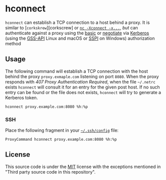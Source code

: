 # hconnect

`hconnect` can establish a TCP connection to a host behind a proxy. It is
similar to [`corkskrew`][corkscrew] or [`nc -Xconnect -x...`][ncx], _but_ can
authenticate against a proxy using the [basic][basic] or [negotiate][negotiate]
via [Kerberos][kerberos] (using the [GSS-API](gssapi) Linux and macOS or
[SSPI][sspi] on Windows) authorization method 

## Usage

The following command will establish a TCP connection with the host behind the
proxy `proxy.exmaple.com` listening on port `8080`. When the proxy responds
with _407 Proxy Authentication Required_, when the file `~/.netrc` exists
`hconnect` will consult it for an entry for the given post host. If no such
entry can be found or the file does not exists, `hconnect` will try to generate
a Kerberos token.

```sh
hconnect proxy.example.com:8080 %h:%p
```

### SSH

Place the following fragment in your [`~/.ssh/config`][sshconfig] file:

```
ProxyCommand hconnect proxy.example.com:8080 %h:%p
```

## License

This source code is under the [MIT](https://opensource.org/licenses/MIT) license
with the exceptions mentioned in "Third party source code in this repository".

[corkskrew]: https://github.com/bryanpkc/corkscrew "Corkscrew is a tool for tunneling SSH through HTTP proxies"
[ncx]: https://man.openbsd.org/nc#X "nc - arbitrary TCP and UDP connections and listens"
[basic]: https://developer.mozilla.org/en-US/docs/Web/HTTP/Authentication#basic_authentication_scheme "Basic authentication scheme"
[negotiate]: https://datatracker.ietf.org/doc/html/rfc4559.html#section-4 "HTTP Negotiate Authentication Scheme"
[gssapi]: https://web.mit.edu/kerberos/krb5-devel/doc/appdev/gssapi.html "Generic Security Services API (GSSAPI)"
[sspi]: https://docs.microsoft.com/en-us/windows/win32/rpc/security-support-provider-interface-sspi- "Security Support Provider Interface (SSPI)"
[kerberos]: https://datatracker.ietf.org/doc/html/rfc4120 "The Kerberos Network Authentication Service (V5)"
[sshconfig]: https://man.openbsd.org/ssh_config "ssh_config - OpenSSH client configuration file"
